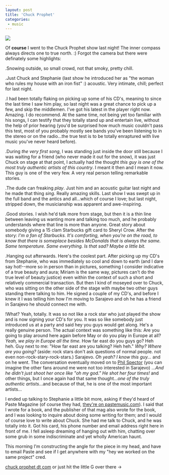 ```yaml
---
layout: post
title: 'Chuck Prophet'
categories:
 - music
---
```


<img src="http://www.unsavoury.net/~henning/prophet/gallery/manchester/4.jpg">


Of <b>course</b> I went to the Chuck Prophet show last night! The inner compass always directs one to true north. :) Forgot the camera but there were definately some highlights:



.Snowing outside, so small crowd, not that smoky, pretty chill.



.Just Chuck and Stephanie (last show he introduced her as "the woman who rules my house with an iron fist" :) acoustic. Very intimate, chill; perfect for last night.



.I had been totally flaking on picking up some of his CD's, meaning to since the last time I saw him play, so last night was a great chance to pick up a few, and skip the middlemen. I've got his latest in the player right now. Amazing. I do recommend. At the same time, not being yet too familiar with his songs, I can testify that they totally stand up and entertain live, without the help of prior hearing (you'd be surprised how much music couldn't pass this test, most of you probably mostly see bands you've been listening to in the stereo or on the radio...the true test is to be totally enraptured with live music you've never heard before).



.During <em>the very first song</em>, I was standing just inside the door still because I was waiting for a friend (who never made it out for the snow), it was just Chuck on stage at that point, I actually had the thought <em>this guy is one of the most truly authentic artists of this country</em>. I meant it then and I mean it now. This guy is one of the very few. A very real person telling remarkable stories.



.The dude can freaking <em>play</em>. Just him and an acoustic guitar last night and he made that thing <em>sing</em>. Really amazing skills. Last show I was swept up in the full band and the antics and all...which of course I love; but last night, stripped down, the musicianship was apparent and awe-inspiring.



.Good stories. I wish he'd talk more from stage, but then it is a thin line between leaving us wanting more and talking too much, and he probably understands where that line is more than anyone. Great story about somebody giving a 15 clam Starbucks gift card to Sheryl Crow. After the story: <em>I'm a fan of Starbucks. It's comforting, when you're on the road, to know that there is someplace besides McDonalds that is always the same. Same temperature. Same everything. Is that sad? Maybe a little bit.</em>



.Hanging out afterwards. Here's the coolest part. After picking up my CD's from Stephanie, who was immediately so cool and down to earth (and I dare say hot!--more so in person than in pictures, something I consider indicative of a true beauty and aura; Miriam is the same way, pictures can't do the true level of beauty justice) even within the context of such a short and relatively commercial transaction. But then I kind of moseyed over to Chuck, who was sitting on the other side of the stage with maybe two other guys standing there talking to him. He signed a couple of my CD's, and before I knew it I was telling him how I'm moving to Sarajevo and oh he has a friend in Sarajevo he should connect me with.



!What? Yeah, totally. It was so not like a rock star who just played the show and is now signing your CD's for you. It was so like somebody just introduced us at a party and said hey you guys would get along. He's a really genuine person. The actual context was something like this: Are you going to play around here again before May or do you play in Europe at all? <em>Yeah, we play in Europe all the time.</em> How far east do you guys go? Heh heh. Guy next to me: "How far east are you talking? Heh heh." <em>Why? Where are you going?</em> (aside: rock stars don't ask questions of normal people. not even non-rock-stary-rock-stars.) Sarajevo. <em>Oh yeah? I know this guy...</em> and on he went. The conversation eventually moved on to <a href="http://news.bbc.co.uk/1/hi/world/americas/2722299.stm">Phil Spector</a> (you can imagine the other fans around me were not too interested in Sarajevo) ...<em>And he didn't just shoot her once like "oh my god." He shot her four times!</em> and other things, but I once again had that same thought...<em>one of the truly authentic artists</em>...and because of that, he is one of the most important artists...



I ended up talking to Stephanie a little bit more, asking if they'd heard of Paste Magazine (of course they had, <a href="http://www.pastemusic.com/artist/10183">they're on pastemusic.com</a>). I said that I wrote for a book, and the publisher of that mag also wrote for the book, and I was looking to inquire about doing some writing for them; and I would of course love to write about Chuck. She had me talk to Chuck, and he was totally into it. Got his card, his phone number and email address right here in front of me. I fell asleep dreaming of hanging out with him, chatting over some grub in some indiscriminate and yet wholly American haunt. 



This morning I'm constructing the angle for the piece in my head, and have to email Paste and see if I get anywhere with my "hey we worked on the same project" cred.



<a href="http://www.unsavoury.net/~henning/prophet">chuck prophet dt com</a> or just hit the little G over there ->

